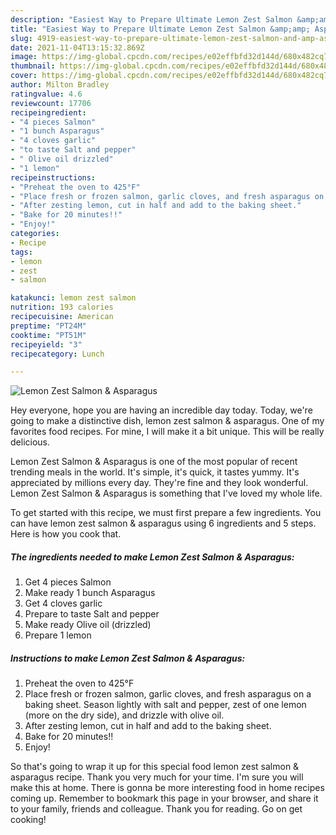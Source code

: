 ```yaml
---
description: "Easiest Way to Prepare Ultimate Lemon Zest Salmon &amp;amp; Asparagus"
title: "Easiest Way to Prepare Ultimate Lemon Zest Salmon &amp;amp; Asparagus"
slug: 4919-easiest-way-to-prepare-ultimate-lemon-zest-salmon-and-amp-asparagus
date: 2021-11-04T13:15:32.869Z
image: https://img-global.cpcdn.com/recipes/e02effbfd32d144d/680x482cq70/lemon-zest-salmon-asparagus-recipe-main-photo.jpg
thumbnail: https://img-global.cpcdn.com/recipes/e02effbfd32d144d/680x482cq70/lemon-zest-salmon-asparagus-recipe-main-photo.jpg
cover: https://img-global.cpcdn.com/recipes/e02effbfd32d144d/680x482cq70/lemon-zest-salmon-asparagus-recipe-main-photo.jpg
author: Milton Bradley
ratingvalue: 4.6
reviewcount: 17706
recipeingredient:
- "4 pieces Salmon"
- "1 bunch Asparagus"
- "4 cloves garlic"
- "to taste Salt and pepper"
- " Olive oil drizzled"
- "1 lemon"
recipeinstructions:
- "Preheat the oven to 425°F"
- "Place fresh or frozen salmon, garlic cloves, and fresh asparagus on a baking sheet. Season lightly with salt and pepper, zest of one lemon (more on the dry side), and drizzle with olive oil."
- "After zesting lemon, cut in half and add to the baking sheet."
- "Bake for 20 minutes!!"
- "Enjoy!"
categories:
- Recipe
tags:
- lemon
- zest
- salmon

katakunci: lemon zest salmon 
nutrition: 193 calories
recipecuisine: American
preptime: "PT24M"
cooktime: "PT51M"
recipeyield: "3"
recipecategory: Lunch

---
```



![Lemon Zest Salmon &amp; Asparagus](https://img-global.cpcdn.com/recipes/e02effbfd32d144d/680x482cq70/lemon-zest-salmon-asparagus-recipe-main-photo.jpg)

Hey everyone, hope you are having an incredible day today. Today, we're going to make a distinctive dish, lemon zest salmon &amp; asparagus. One of my favorites food recipes. For mine, I will make it a bit unique. This will be really delicious.



Lemon Zest Salmon &amp; Asparagus is one of the most popular of recent trending meals in the world. It's simple, it's quick, it tastes yummy. It's appreciated by millions every day. They're fine and they look wonderful. Lemon Zest Salmon &amp; Asparagus is something that I've loved my whole life.


To get started with this recipe, we must first prepare a few ingredients. You can have lemon zest salmon &amp; asparagus using 6 ingredients and 5 steps. Here is how you cook that.

<!--inarticleads1-->

##### The ingredients needed to make Lemon Zest Salmon &amp; Asparagus:

1. Get 4 pieces Salmon
1. Make ready 1 bunch Asparagus
1. Get 4 cloves garlic
1. Prepare to taste Salt and pepper
1. Make ready  Olive oil (drizzled)
1. Prepare 1 lemon




<!--inarticleads2-->

##### Instructions to make Lemon Zest Salmon &amp; Asparagus:

1. Preheat the oven to 425°F
1. Place fresh or frozen salmon, garlic cloves, and fresh asparagus on a baking sheet. Season lightly with salt and pepper, zest of one lemon (more on the dry side), and drizzle with olive oil.
1. After zesting lemon, cut in half and add to the baking sheet.
1. Bake for 20 minutes!!
1. Enjoy!




So that's going to wrap it up for this special food lemon zest salmon &amp; asparagus recipe. Thank you very much for your time. I'm sure you will make this at home. There is gonna be more interesting food in home recipes coming up. Remember to bookmark this page in your browser, and share it to your family, friends and colleague. Thank you for reading. Go on get cooking!
